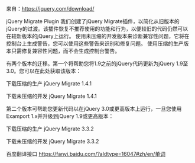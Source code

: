 来自：https://jquery.com/download/

jQuery Migrate Plugin
我们创建了jQuery Migrate插件，以简化从旧版本的jQuery的过渡。该插件恢复不推荐使用的功能和行为，以便较旧的代码仍然可以在较新版本的jQuery上运行。
使用未压缩的开发版本来诊断兼容性问题，它将在控制台上生成警告，您可以使用这些警告来识别和修复问题。
使用压缩的生产版本只需修复兼容性问题，而不会生成控制台警告。

有两个版本的迁移。第一个将帮助您将1.9之前的jQuery代码更新为jQuery 1.9至3.0。您可以在此处获取该版本：

下载压缩的生产 jQuery Migrate 1.4.1

下载未压缩的开发 jQuery Migrate 1.4.1

第二个版本可帮助您更新代码以在jQuery 3.0或更高版本上运行，一旦您使用Examport 1.x并升级到jQuery 1.9或更高版本：

下载压缩的生产 jQuery Migrate 3.3.2

下载未压缩的开发 jQuery Migrate 3.3.2



百度翻译接口
https://fanyi.baidu.com/?aldtype=16047#zh/en/单词